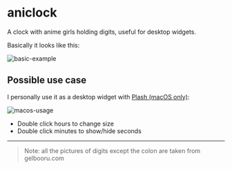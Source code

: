 # aniclock

A clock with anime girls holding digits, useful for desktop widgets.

Basically it looks like this:

![basic-example](readme-assets/basic-example.png)



## Possible use case

I personally use it as a desktop widget with [Plash (macOS only)](https://github.com/sindresorhus/Plash):

![macos-usage](readme-assets/macos-use-case.gif)

- Double click hours to change size
- Double click minutes to show/hide seconds

---

>  Note: all the pictures of digits except the colon are taken from gelbooru.com
